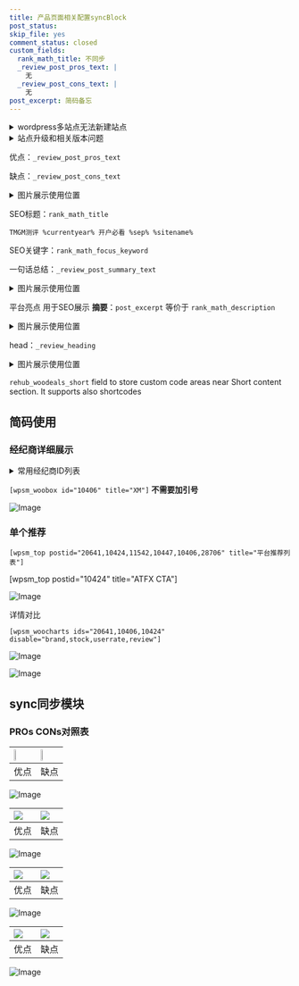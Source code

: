 ```yaml
---
title: 产品页面相关配置syncBlock
post_status: 
skip_file: yes
comment_status: closed
custom_fields:
  rank_math_title: 不同步
  _review_post_pros_text: |
    无
  _review_post_cons_text: |
    无
post_excerpt: 简码备忘
---
```

<details><summary>wordpress多站点无法新建站点</summary>

<li>和报错需要清理cookies一样的原因</li>
<li>wp-config.php里面<code>define( 'SUBDOMAIN_INSTALL', false );//子域名安装</code></li>
<li>新建子站点是用<code>define( 'SUBDOMAIN_INSTALL', true);//子域名安装</code> 完成以后，改成<code>false</code></li>
</details>

<details><summary>站点升级和相关版本问题</summary>

<p>wordpress：5.9.9
woocommerce：7.5.1
出现问题的地方：主题选项里面>><strong>Product layout >>compact style</strong></p>
<p>如何出现没有用过的字段 导致无法保存。先导出配置 然后进行修改，后面再次恢复即可。</p>
<p>出现部分字段无法显示时，需要返回默认布局后，对产品进行保存就好了。</p>
<p></p>
</details>

优点：`_review_post_pros_text`

缺点：`_review_post_cons_text`

<details><summary>图片展示使用位置</summary>

<img src="https://prod-files-secure.s3.us-west-2.amazonaws.com/39ed1227-6d7d-4570-be36-9ccd4a2c4241/f51d3d83-55d4-4bdf-9604-f37ec77ab556/Untitled.png?X-Amz-Algorithm=AWS4-HMAC-SHA256&X-Amz-Content-Sha256=UNSIGNED-PAYLOAD&X-Amz-Credential=ASIAZI2LB466SX4CQOGE%2F20250514%2Fus-west-2%2Fs3%2Faws4_request&X-Amz-Date=20250514T105516Z&X-Amz-Expires=3600&X-Amz-Security-Token=IQoJb3JpZ2luX2VjEFsaCXVzLXdlc3QtMiJHMEUCIQD0iKYEHKhfU8aMSu1Tdc%2Frv5K8SGYrnMbGUhsyNa0voAIgK%2BNaqu%2FwrB%2Fn2mBMKZERWppXHhogPysh5NlNxo53jDIq%2FwMIFBAAGgw2Mzc0MjMxODM4MDUiDMdQc%2BY%2FSAJMFBCReSrcAynW6LXZd7%2FlwSDaFxq4iXXhPj8iMEy1KyObWqqkosDA%2BJgzI42Q0vo8QydSg9iIjz67HYjNWK%2BVoZhJLmzFlrICIPT8LEuLyCiZAAu2DZ6iR6XB94T7oYuJFQRr7xwcBOWiChN3yPJlJ42lrQKMGWE%2FYk1nT%2F%2B2dqFxAdgRx53IO2lnZ5WISTZvtp%2BPqDeakUtpu1T4mcAsswP8vZyTMbe1rj74laQWihrImyzhGiBt0ozDl6PiVeorF%2B8srIRgyLSSKy920A%2FZiRkyKER8vjPOQOv9N3Abhkt34VveRT2C7E7LBwonSJs2LZ6eMZblmA8wrWFJcs5KyN0WgRdXhCmDbNosiRXXgVFUHzGcmeS8D4yHmT7Z7%2FZ5zMV8%2Boh4RZB3ygyZ8vkxwjyBuDQwiDhsGibuh8V%2BjrBWIb0%2FXV0B%2BAH7pAVPZGOeQupyVxHgbUro6uth2ChEaJoZ80Jb4F8eDp%2FUXMw4reXB14pbrJ%2BWj21nOdvgW%2B8RCD3GfRb4SopRHN2YNB3OFBoBbv4FBKCsa13YMy6rHlgvlukUPd9wS7v3FcJBdcJL3iP9PfsjKUE9Ixg%2Fm3I9i19oErkzdxk0%2B8G4u8Ua2ZTQwMq7Ho%2FaUEG8dnBQgokRZW%2BcMJnqkcEGOqUBOuyzTu3xCXT2wnC6AijXAvVXQzFDOBOMuquM8TqG%2BlNI%2BlvowrSW5Fw4zXcJCD9zl%2FZktSskBU%2BtDFrGAFYT5zJKMq%2FP1dpYJKylhBOQVQwGXSRpySmtQe6vGHS%2FjqO68K5qYVSwBrGhiaOJLi2xGfYAdhz%2Bgh5Dt01llA1%2BpsHXlRWRMN3vue%2BZJxw3omNTzcXjFrzUOSupqCcozNbgdWcEZLaA&X-Amz-Signature=b8b2125e9c53f004d7030efb369dd41773f80475d1490f03705767a1cfcc051c&X-Amz-SignedHeaders=host&x-id=GetObject" alt="Image">
</details>

SEO标题：`rank_math_title`

`TMGM测评 %currentyear% 开户必看 %sep% %sitename%`

SEO关键字：`rank_math_focus_keyword`

一句话总结：`_review_post_summary_text`

<details><summary>图片展示使用位置</summary>

<img src="https://prod-files-secure.s3.us-west-2.amazonaws.com/39ed1227-6d7d-4570-be36-9ccd4a2c4241/4b96a922-296c-4f4e-8630-d1c870cbce01/Untitled.png?X-Amz-Algorithm=AWS4-HMAC-SHA256&X-Amz-Content-Sha256=UNSIGNED-PAYLOAD&X-Amz-Credential=ASIAZI2LB466WNMFFDI3%2F20250514%2Fus-west-2%2Fs3%2Faws4_request&X-Amz-Date=20250514T105517Z&X-Amz-Expires=3600&X-Amz-Security-Token=IQoJb3JpZ2luX2VjEFsaCXVzLXdlc3QtMiJHMEUCIQD376NPmbejTWuboWhuh0oAJVqHzaeSbvEhXWDsX0boUgIgDUleJmUR2IBs89d0A5K2wJC1qXDF1m6zR3ySsjevpScq%2FwMIFBAAGgw2Mzc0MjMxODM4MDUiDJ2USZWp8OxQ%2F3KLlircA9MUIrgroXDVgDzOi2Gytzy7hnq86E4Ef%2BsNvbESMX1zv%2BAyhxJswfd33dfH0P28wpoEvCg47H1pN%2FluljQ06JE%2F1iHAZM3K2uABBjMBQmBcH6iz528%2BdL98WHMT5i%2BVJvL8my66JAnVBUG%2BYAQIBwonL07CnXQOuwAuGg9OKhY8y8FLbcPqtRTPLOf1eDBN7pK3eyOetscbjFuJcP8a%2FQUcLavCOUJFwIJoeBezb4Z%2B%2B36FQb4B8yMyAXOroyQPwvzEOShwLpKr1eQ5ey1jvvI9GCbvxG1W%2Bqtrd%2BWvdjkG%2BlWYy%2Fk6gcCk8tWy77RVb285MD6DlLNgv%2FSKVL4TjwJJ%2B7V8x6x1zJOWWxdMCfyB0wjxG6stuOZGAB%2Fl976loARmXeeZ4Go1MR%2FhZ5Z4jMX7iKDgnSqlwybAFeP%2FnhmSp%2ByON%2Fl73nRuVwD0Crw%2Bxa%2BN1Nkle9tEO1ZeYyIY1%2ByvkU5gVL4OQAla1ezR76m96cNh4a%2FBZoihV6z1i8omqo0MC6Q%2FKTeZu7jCC86jaAiwNiGu78iRkFbjSGn4VnKVqR8JA6i6WAlv43lnn3tK%2F2Gg%2FAhhY9nwQX8NXQdMhUog56a%2B34N2cDp1jZwKs1Zc8KBMs8DX1QZvjL3AMJjqkcEGOqUBK12kIfhF8e%2FdoMbf5NCCn8SeQ5IPwYJpK1cpQt81745syaTZw6UW%2BCudqxF3d2i94Vp6CwkLpTcuYRVQNwKSJTGtDfqou%2F%2B1c%2BwOGuC6rA6QaQGasegDZ2C8tOZA%2FUmZCXxu2uTpFdTqzZTd3Ihaka6ItTAhsvXgT9uy%2BGzQfzIPSGTAInxMSswCMhawtwBZuJtbVbzRAny62RB7Z4Z%2Be1%2Bk858j&X-Amz-Signature=b77d3c1bd8a1ff86db15a6cd7948540f482f95d472b41161ee4bff64dd74328f&X-Amz-SignedHeaders=host&x-id=GetObject" alt="Image">
</details>

平台亮点 用于SEO展示 **摘要**：`post_excerpt`  等价于 `rank_math_description`

<details><summary>图片展示使用位置</summary>

<img src="https://prod-files-secure.s3.us-west-2.amazonaws.com/39ed1227-6d7d-4570-be36-9ccd4a2c4241/1ee11f63-b60a-4dfe-a7a7-d58ff23b5d88/Untitled.png?X-Amz-Algorithm=AWS4-HMAC-SHA256&X-Amz-Content-Sha256=UNSIGNED-PAYLOAD&X-Amz-Credential=ASIAZI2LB466QOBUFF27%2F20250514%2Fus-west-2%2Fs3%2Faws4_request&X-Amz-Date=20250514T105517Z&X-Amz-Expires=3600&X-Amz-Security-Token=IQoJb3JpZ2luX2VjEFsaCXVzLXdlc3QtMiJHMEUCIQCcHplaeGj8j0Tne5L96YUJJghFyWtYgnpKdW6x6%2FPb1QIgX7AO%2Fvy3jRRplRb7ZseI5gsJjMk5Q%2FvSEpQgyXWg82oq%2FwMIFBAAGgw2Mzc0MjMxODM4MDUiDGYVaMXk6LtW87YtXircAx%2F6bahWzBS6tX02702YCQD1thjQD7WU7H0%2Fg2GaAfMVCM21FGYYvh7WPVu8eDQtfl9KbzX3P7Pa1G6z3Hv21XaintW%2FVzJ7rfPW70x4QAbRc6f9jkS1qkencDu4jTJIBzNIVKIy7BNqUS5qFw1oLT87qqMtIPrAE3I9d1XuOxlo4Gwul0ZxNwHibZkpjDmHrlTxIfPaCaSkLyRgsHaLlvSGSqKab5Afokslw1u6UOv0jwBE6E%2FymHGnchQpCw%2B3CwPDJ%2FRPdV06E2FovybykpddurosEf8gAC3mOMr9N7w63KtoGZuP6yRsnpE6x4%2BIBLv3oHAcziSzyqAbBh4CKYJ%2F6EQMG5nMijpRJbFvXmykjeQlXCPV%2Ba6sMQvKjO5g9QdJckEhK%2B7o%2FEVII7kOoiQVrDTsWZ8mNlq26ftGCz1RO%2FW5eHcAy0p1BZ2xtsvOWi3h%2BEx2rKrU3OTxdqokjzcZPreLh9sbCx0xwZfYM3QM%2Bxhm7A%2FngFak%2BmL0BCWqFFUdzAPmoPXJpH1%2Fj2g5cAZ%2FIk7V18KbRLQcHTOScRCjQs1JNh3J%2BrYGKsd1x9QUgzsBzs5XuKtDvcPKvGpEIGFNJaKaLQD3hGPtpul3FyBtfa%2BOaeiwHp1g9lelMKTqkcEGOqUBT7Z7JFx4RZRkNc%2F5v1Tefkadwgx4EIExNVJGH04jFIjkeQActLVU1%2F%2FKq7UY4o%2BSvyQoUSYU2KingskFJrBybVus3ecSdUkGcEkplYrda9GXkiFr7QrwDhj4czAApRvvywaioH%2F7yFOQ9bL5owBzZipnTdRS6lY8iLUs08vxG0tNckXq3mEV%2Frl0NumTyHB9sUGLKZZaEQpGrlG%2FxuQjt4GlMEu%2B&X-Amz-Signature=8f334698f6edb8d486992a7a36647dc1a4cff36975b6c40ba0435d1b97bd29a8&X-Amz-SignedHeaders=host&x-id=GetObject" alt="Image">
<img src="https://prod-files-secure.s3.us-west-2.amazonaws.com/39ed1227-6d7d-4570-be36-9ccd4a2c4241/ad4118b5-78d8-4fbe-801e-3b29b5d99c01/Untitled.png?X-Amz-Algorithm=AWS4-HMAC-SHA256&X-Amz-Content-Sha256=UNSIGNED-PAYLOAD&X-Amz-Credential=ASIAZI2LB466QOBUFF27%2F20250514%2Fus-west-2%2Fs3%2Faws4_request&X-Amz-Date=20250514T105517Z&X-Amz-Expires=3600&X-Amz-Security-Token=IQoJb3JpZ2luX2VjEFsaCXVzLXdlc3QtMiJHMEUCIQCcHplaeGj8j0Tne5L96YUJJghFyWtYgnpKdW6x6%2FPb1QIgX7AO%2Fvy3jRRplRb7ZseI5gsJjMk5Q%2FvSEpQgyXWg82oq%2FwMIFBAAGgw2Mzc0MjMxODM4MDUiDGYVaMXk6LtW87YtXircAx%2F6bahWzBS6tX02702YCQD1thjQD7WU7H0%2Fg2GaAfMVCM21FGYYvh7WPVu8eDQtfl9KbzX3P7Pa1G6z3Hv21XaintW%2FVzJ7rfPW70x4QAbRc6f9jkS1qkencDu4jTJIBzNIVKIy7BNqUS5qFw1oLT87qqMtIPrAE3I9d1XuOxlo4Gwul0ZxNwHibZkpjDmHrlTxIfPaCaSkLyRgsHaLlvSGSqKab5Afokslw1u6UOv0jwBE6E%2FymHGnchQpCw%2B3CwPDJ%2FRPdV06E2FovybykpddurosEf8gAC3mOMr9N7w63KtoGZuP6yRsnpE6x4%2BIBLv3oHAcziSzyqAbBh4CKYJ%2F6EQMG5nMijpRJbFvXmykjeQlXCPV%2Ba6sMQvKjO5g9QdJckEhK%2B7o%2FEVII7kOoiQVrDTsWZ8mNlq26ftGCz1RO%2FW5eHcAy0p1BZ2xtsvOWi3h%2BEx2rKrU3OTxdqokjzcZPreLh9sbCx0xwZfYM3QM%2Bxhm7A%2FngFak%2BmL0BCWqFFUdzAPmoPXJpH1%2Fj2g5cAZ%2FIk7V18KbRLQcHTOScRCjQs1JNh3J%2BrYGKsd1x9QUgzsBzs5XuKtDvcPKvGpEIGFNJaKaLQD3hGPtpul3FyBtfa%2BOaeiwHp1g9lelMKTqkcEGOqUBT7Z7JFx4RZRkNc%2F5v1Tefkadwgx4EIExNVJGH04jFIjkeQActLVU1%2F%2FKq7UY4o%2BSvyQoUSYU2KingskFJrBybVus3ecSdUkGcEkplYrda9GXkiFr7QrwDhj4czAApRvvywaioH%2F7yFOQ9bL5owBzZipnTdRS6lY8iLUs08vxG0tNckXq3mEV%2Frl0NumTyHB9sUGLKZZaEQpGrlG%2FxuQjt4GlMEu%2B&X-Amz-Signature=45f214b2aecd8e2b82c6e0ef199df650977ec9e2f7e345490b23bdb25c22cfb3&X-Amz-SignedHeaders=host&x-id=GetObject" alt="Image">
<img src="https://prod-files-secure.s3.us-west-2.amazonaws.com/39ed1227-6d7d-4570-be36-9ccd4a2c4241/a38cf7c9-a79c-4b64-9e94-13589fe0758b/Untitled.png?X-Amz-Algorithm=AWS4-HMAC-SHA256&X-Amz-Content-Sha256=UNSIGNED-PAYLOAD&X-Amz-Credential=ASIAZI2LB466QOBUFF27%2F20250514%2Fus-west-2%2Fs3%2Faws4_request&X-Amz-Date=20250514T105517Z&X-Amz-Expires=3600&X-Amz-Security-Token=IQoJb3JpZ2luX2VjEFsaCXVzLXdlc3QtMiJHMEUCIQCcHplaeGj8j0Tne5L96YUJJghFyWtYgnpKdW6x6%2FPb1QIgX7AO%2Fvy3jRRplRb7ZseI5gsJjMk5Q%2FvSEpQgyXWg82oq%2FwMIFBAAGgw2Mzc0MjMxODM4MDUiDGYVaMXk6LtW87YtXircAx%2F6bahWzBS6tX02702YCQD1thjQD7WU7H0%2Fg2GaAfMVCM21FGYYvh7WPVu8eDQtfl9KbzX3P7Pa1G6z3Hv21XaintW%2FVzJ7rfPW70x4QAbRc6f9jkS1qkencDu4jTJIBzNIVKIy7BNqUS5qFw1oLT87qqMtIPrAE3I9d1XuOxlo4Gwul0ZxNwHibZkpjDmHrlTxIfPaCaSkLyRgsHaLlvSGSqKab5Afokslw1u6UOv0jwBE6E%2FymHGnchQpCw%2B3CwPDJ%2FRPdV06E2FovybykpddurosEf8gAC3mOMr9N7w63KtoGZuP6yRsnpE6x4%2BIBLv3oHAcziSzyqAbBh4CKYJ%2F6EQMG5nMijpRJbFvXmykjeQlXCPV%2Ba6sMQvKjO5g9QdJckEhK%2B7o%2FEVII7kOoiQVrDTsWZ8mNlq26ftGCz1RO%2FW5eHcAy0p1BZ2xtsvOWi3h%2BEx2rKrU3OTxdqokjzcZPreLh9sbCx0xwZfYM3QM%2Bxhm7A%2FngFak%2BmL0BCWqFFUdzAPmoPXJpH1%2Fj2g5cAZ%2FIk7V18KbRLQcHTOScRCjQs1JNh3J%2BrYGKsd1x9QUgzsBzs5XuKtDvcPKvGpEIGFNJaKaLQD3hGPtpul3FyBtfa%2BOaeiwHp1g9lelMKTqkcEGOqUBT7Z7JFx4RZRkNc%2F5v1Tefkadwgx4EIExNVJGH04jFIjkeQActLVU1%2F%2FKq7UY4o%2BSvyQoUSYU2KingskFJrBybVus3ecSdUkGcEkplYrda9GXkiFr7QrwDhj4czAApRvvywaioH%2F7yFOQ9bL5owBzZipnTdRS6lY8iLUs08vxG0tNckXq3mEV%2Frl0NumTyHB9sUGLKZZaEQpGrlG%2FxuQjt4GlMEu%2B&X-Amz-Signature=47686fe905a06d5b7860732582f6a186729dd952a648b81b0d010e5cbf876d4a&X-Amz-SignedHeaders=host&x-id=GetObject" alt="Image">
<img src="https://prod-files-secure.s3.us-west-2.amazonaws.com/39ed1227-6d7d-4570-be36-9ccd4a2c4241/7da6fc1e-d2ac-42ae-8c75-cb5749aa18f6/Untitled.png?X-Amz-Algorithm=AWS4-HMAC-SHA256&X-Amz-Content-Sha256=UNSIGNED-PAYLOAD&X-Amz-Credential=ASIAZI2LB466QOBUFF27%2F20250514%2Fus-west-2%2Fs3%2Faws4_request&X-Amz-Date=20250514T105517Z&X-Amz-Expires=3600&X-Amz-Security-Token=IQoJb3JpZ2luX2VjEFsaCXVzLXdlc3QtMiJHMEUCIQCcHplaeGj8j0Tne5L96YUJJghFyWtYgnpKdW6x6%2FPb1QIgX7AO%2Fvy3jRRplRb7ZseI5gsJjMk5Q%2FvSEpQgyXWg82oq%2FwMIFBAAGgw2Mzc0MjMxODM4MDUiDGYVaMXk6LtW87YtXircAx%2F6bahWzBS6tX02702YCQD1thjQD7WU7H0%2Fg2GaAfMVCM21FGYYvh7WPVu8eDQtfl9KbzX3P7Pa1G6z3Hv21XaintW%2FVzJ7rfPW70x4QAbRc6f9jkS1qkencDu4jTJIBzNIVKIy7BNqUS5qFw1oLT87qqMtIPrAE3I9d1XuOxlo4Gwul0ZxNwHibZkpjDmHrlTxIfPaCaSkLyRgsHaLlvSGSqKab5Afokslw1u6UOv0jwBE6E%2FymHGnchQpCw%2B3CwPDJ%2FRPdV06E2FovybykpddurosEf8gAC3mOMr9N7w63KtoGZuP6yRsnpE6x4%2BIBLv3oHAcziSzyqAbBh4CKYJ%2F6EQMG5nMijpRJbFvXmykjeQlXCPV%2Ba6sMQvKjO5g9QdJckEhK%2B7o%2FEVII7kOoiQVrDTsWZ8mNlq26ftGCz1RO%2FW5eHcAy0p1BZ2xtsvOWi3h%2BEx2rKrU3OTxdqokjzcZPreLh9sbCx0xwZfYM3QM%2Bxhm7A%2FngFak%2BmL0BCWqFFUdzAPmoPXJpH1%2Fj2g5cAZ%2FIk7V18KbRLQcHTOScRCjQs1JNh3J%2BrYGKsd1x9QUgzsBzs5XuKtDvcPKvGpEIGFNJaKaLQD3hGPtpul3FyBtfa%2BOaeiwHp1g9lelMKTqkcEGOqUBT7Z7JFx4RZRkNc%2F5v1Tefkadwgx4EIExNVJGH04jFIjkeQActLVU1%2F%2FKq7UY4o%2BSvyQoUSYU2KingskFJrBybVus3ecSdUkGcEkplYrda9GXkiFr7QrwDhj4czAApRvvywaioH%2F7yFOQ9bL5owBzZipnTdRS6lY8iLUs08vxG0tNckXq3mEV%2Frl0NumTyHB9sUGLKZZaEQpGrlG%2FxuQjt4GlMEu%2B&X-Amz-Signature=b87d5493d9439591e06f01a0b64982b3021437bb55ae08f59716b3d16398d30d&X-Amz-SignedHeaders=host&x-id=GetObject" alt="Image">
<img src="https://prod-files-secure.s3.us-west-2.amazonaws.com/39ed1227-6d7d-4570-be36-9ccd4a2c4241/7e97f40a-eaee-47f5-b2f9-475f96808fa7/Untitled.png?X-Amz-Algorithm=AWS4-HMAC-SHA256&X-Amz-Content-Sha256=UNSIGNED-PAYLOAD&X-Amz-Credential=ASIAZI2LB466QOBUFF27%2F20250514%2Fus-west-2%2Fs3%2Faws4_request&X-Amz-Date=20250514T105517Z&X-Amz-Expires=3600&X-Amz-Security-Token=IQoJb3JpZ2luX2VjEFsaCXVzLXdlc3QtMiJHMEUCIQCcHplaeGj8j0Tne5L96YUJJghFyWtYgnpKdW6x6%2FPb1QIgX7AO%2Fvy3jRRplRb7ZseI5gsJjMk5Q%2FvSEpQgyXWg82oq%2FwMIFBAAGgw2Mzc0MjMxODM4MDUiDGYVaMXk6LtW87YtXircAx%2F6bahWzBS6tX02702YCQD1thjQD7WU7H0%2Fg2GaAfMVCM21FGYYvh7WPVu8eDQtfl9KbzX3P7Pa1G6z3Hv21XaintW%2FVzJ7rfPW70x4QAbRc6f9jkS1qkencDu4jTJIBzNIVKIy7BNqUS5qFw1oLT87qqMtIPrAE3I9d1XuOxlo4Gwul0ZxNwHibZkpjDmHrlTxIfPaCaSkLyRgsHaLlvSGSqKab5Afokslw1u6UOv0jwBE6E%2FymHGnchQpCw%2B3CwPDJ%2FRPdV06E2FovybykpddurosEf8gAC3mOMr9N7w63KtoGZuP6yRsnpE6x4%2BIBLv3oHAcziSzyqAbBh4CKYJ%2F6EQMG5nMijpRJbFvXmykjeQlXCPV%2Ba6sMQvKjO5g9QdJckEhK%2B7o%2FEVII7kOoiQVrDTsWZ8mNlq26ftGCz1RO%2FW5eHcAy0p1BZ2xtsvOWi3h%2BEx2rKrU3OTxdqokjzcZPreLh9sbCx0xwZfYM3QM%2Bxhm7A%2FngFak%2BmL0BCWqFFUdzAPmoPXJpH1%2Fj2g5cAZ%2FIk7V18KbRLQcHTOScRCjQs1JNh3J%2BrYGKsd1x9QUgzsBzs5XuKtDvcPKvGpEIGFNJaKaLQD3hGPtpul3FyBtfa%2BOaeiwHp1g9lelMKTqkcEGOqUBT7Z7JFx4RZRkNc%2F5v1Tefkadwgx4EIExNVJGH04jFIjkeQActLVU1%2F%2FKq7UY4o%2BSvyQoUSYU2KingskFJrBybVus3ecSdUkGcEkplYrda9GXkiFr7QrwDhj4czAApRvvywaioH%2F7yFOQ9bL5owBzZipnTdRS6lY8iLUs08vxG0tNckXq3mEV%2Frl0NumTyHB9sUGLKZZaEQpGrlG%2FxuQjt4GlMEu%2B&X-Amz-Signature=397638f2414707d257532c7ca27ed29f41f15a03dbda6fa7031fd3086b01c587&X-Amz-SignedHeaders=host&x-id=GetObject" alt="Image">
</details>

head：`_review_heading`

<details><summary>图片展示使用位置</summary>

<img src="https://prod-files-secure.s3.us-west-2.amazonaws.com/39ed1227-6d7d-4570-be36-9ccd4a2c4241/3a4650ad-9887-415c-889a-edd51fa54f27/Untitled.png?X-Amz-Algorithm=AWS4-HMAC-SHA256&X-Amz-Content-Sha256=UNSIGNED-PAYLOAD&X-Amz-Credential=ASIAZI2LB466SJJ5LCN7%2F20250514%2Fus-west-2%2Fs3%2Faws4_request&X-Amz-Date=20250514T105517Z&X-Amz-Expires=3600&X-Amz-Security-Token=IQoJb3JpZ2luX2VjEFsaCXVzLXdlc3QtMiJGMEQCIFqz07q%2BYARBkOgCwEjCmdqu1W5Y%2BVADjvKscTitkrZ3AiBQnRbL0x2OVG%2BiXrrIJvUbzfeN3OSqdE1S72yOTcC32yr%2FAwgUEAAaDDYzNzQyMzE4MzgwNSIMzA5%2BXnj%2BfSUiFGbZKtwDyN%2F21GbO%2BIBcXXhCivhPZlvJsTwOr%2BGXrVCB2VoZZecDQXm9H6IYbKuH93Q87EWXJDijHC8CbuGI9ZfVdyzQJzrbbrU1RevtD48SYBSky%2FFwCugfomwN4RIJXo4aoZlA6eV%2BV4obLwQHgZAbyjJYNEZMmKoW73lDwz%2FGSS1oy6ZnkNJeDfM5CJV2KyVMLVJ8F1yM1NW%2BbEQqawtS588yXGIJo7I1deoFz009ciqxstMTGgA2rLXJr2D7WdgGNNwXY1B%2BERNcmcJmVkVMN24uxgP11RcH%2BFNUrdoZx0f8HPt%2B%2F7OKH1BEkQaYhfn17ll%2FKhcDPkJNMyHaLiTe77uXX7rbO8LILo1gE1PD%2Bz5IPVVU8Ol34iuJ5tMpUPprEn8Y8iAUzDGp9s27QN%2FS3uqiL8%2FSEBNnMjLh7rlrrQSTfoY8chjtLwtPhiOeWfbmI2hIGu5ECzWOS0Ppw%2FIfsCfnobRq1oorn394L2NBGvXeOR91Ul8vWM8oO0r5ZStHTHPEs4XEns0mBi3fuvXxdpvn3sPRywDm8ydU6JEjPqxYxQZBRDTBqutjnkWyrD6itTDvN%2FgKtb9XB8NWiFAOy5IeIn5VNr9U1S5HVdk77Di%2BIuD4X0uCxLew1ha8Cb4wkeqRwQY6pgFzHvflZ5PZFC3mwDkln87qNx36PK6rlC4VoBbAJjkR8HYpnQEU87%2FsVLaN1HD4KgBMiksWJ1GHo96Qcced%2FoySVWsHHE2JEt3K14njphg6j0GWcJc0Gf4HhsHBtLcarmjZtbm40ydViIjr7ZMljrui%2F9eOpHR0SDi4vR4nwTrIP1xOrQROE6Q6G%2FGQFOASfLMf%2FMbKngDCo3BR%2BewFpSRmIAkJGogW&X-Amz-Signature=78992d212e0bbab51fd12eb10574f3278d0b425e10df27e5c0c075d1212c7bba&X-Amz-SignedHeaders=host&x-id=GetObject" alt="Image">
</details>

`rehub_woodeals_short`	field to store custom code areas near Short content section. It supports also shortcodes



## 简码使用

### 经纪商详细展示

<details><summary>常用经纪商ID列表</summary>

<pre><code class="php">嘉盛 ===> 20641  [wpsm_woobox id="20641" title="嘉盛"]
易信easymarkets ===> 11542  [wpsm_woobox id="11542" title="易信easymarkets"]
ATFX外汇 ===> 10424  [wpsm_woobox id="10424" title="ATFX"]
XM ===> 10406  [wpsm_woobox id="10406" title="XM"]
TMGM ===> 29622  [wpsm_woobox id="29622" title="TMGM"]
HYCM ===> 10447  [wpsm_woobox id="10447" title="HYCM"]
fpmarkets澳福外汇 ===> 20639  [wpsm_woobox id="20639" title="fpmarkets澳福外汇"]</code></pre>
</details>

`[wpsm_woobox id="10406" title="XM"]` **不需要加引号**

![Image](https://prod-files-secure.s3.us-west-2.amazonaws.com/39ed1227-6d7d-4570-be36-9ccd4a2c4241/4f898f9d-0fa7-4e43-acd3-ac6bc7be575a/Untitled.png?X-Amz-Algorithm=AWS4-HMAC-SHA256&X-Amz-Content-Sha256=UNSIGNED-PAYLOAD&X-Amz-Credential=ASIAZI2LB466TD2CBR6H%2F20250514%2Fus-west-2%2Fs3%2Faws4_request&X-Amz-Date=20250514T105516Z&X-Amz-Expires=3600&X-Amz-Security-Token=IQoJb3JpZ2luX2VjEFsaCXVzLXdlc3QtMiJIMEYCIQDIVat%2FJwsiiQurb%2BJT%2F45ifyOu8eKXvf9UGmKHmzbGNgIhALsCKDiTCwpNwdDE%2B9rstcdIZmniE4BqMfSnOgUJI%2B3vKv8DCBQQABoMNjM3NDIzMTgzODA1IgwXxfJzQ8A4dpFWe1Mq3AMS9dWbse8GXxOcSC45apN%2B1Bw8bC2Qje%2Br2V5PfBp6YSlJny6qujz3d%2BeFy02wGTgAYX%2BVH0Q8NVEK8bqSyyx7EO7BhwMc%2F5bInfeDyv%2BwJiYf%2Bhr2BDr5zSvrVJzACKNOLcjNcnDL6ItCQ1%2FR1OP8WiG69Z4joz6XUdaUmbOChgC1J5spZCzqRfWNyMQO0PmklsaoAe7V1bQ9h%2FdTaJUtJ%2FRV%2B3DJZwlf7Fw2evQzRFNYNBq4pbBsM2RDiRzPxxADkWTijN332c35aX591AmNyhOTvMnIn%2FOywmL5ZCxBgz6R6BynTS36AzUpm4jHG2AZ0Mtm%2Bq5kBaLpv1fj00nUPP%2Fg6l4tng4ra16HVJeXYfaNPGXFSAqQRXDZ4ui6BtLDQSGAzv79amwx%2FkqhyBOriVKceeBzW4JentwAwJq9sckuGherdBOX31f2Y411uIneZRY9PzUGz%2FK5BErYWy9EaMJbkw4oUEE%2BmJuP3juWKikP7BzVHdeZYmQZuDbjgrgViYj5aiD3cMP9AjCsQ1Wsyr1n0TwF33TiolPqXml8OaBO0ayabvnF%2B0HVsWceCoRzaT756KmrXhgchgGvxeVFSRSnyn4MZLTMcEVYnB%2FU9iQpflN%2BCDea2kvcMzDf6pHBBjqkAV9r%2FIogYcvd7M6ATqmczZV5IFy6Dta9CnkwmSCezt9FlU8l5jKP%2BqVX9BN7soyaftHbSVQ5qv%2BlTPHbj2IdEy36ZZCJvJtpi%2BAjaXw49NN6%2BNLhJMv1rURiBmL99aU3nH9N9exwSURTT%2F4DTFm%2BbTI3cmrzyLBFINXvrU5uy2t5JXDLvnxrX9UwvOIldBwl9J61X6ns3zJgEUj66omz5ZOe%2FwcM&X-Amz-Signature=1c26980c20e58029403b2a8e743abf448d86f86f06231bf118bf02ff3a23f254&X-Amz-SignedHeaders=host&x-id=GetObject)

### 单个推荐
`[wpsm_top postid="20641,10424,11542,10447,10406,28706" title="平台推荐列表"]`

[wpsm_top postid="10424" title="ATFX CTA"]

![Image](https://prod-files-secure.s3.us-west-2.amazonaws.com/39ed1227-6d7d-4570-be36-9ccd4a2c4241/5ac620dc-51a8-48b6-b55d-91f47299193c/Untitled.png?X-Amz-Algorithm=AWS4-HMAC-SHA256&X-Amz-Content-Sha256=UNSIGNED-PAYLOAD&X-Amz-Credential=ASIAZI2LB466TD2CBR6H%2F20250514%2Fus-west-2%2Fs3%2Faws4_request&X-Amz-Date=20250514T105516Z&X-Amz-Expires=3600&X-Amz-Security-Token=IQoJb3JpZ2luX2VjEFsaCXVzLXdlc3QtMiJIMEYCIQDIVat%2FJwsiiQurb%2BJT%2F45ifyOu8eKXvf9UGmKHmzbGNgIhALsCKDiTCwpNwdDE%2B9rstcdIZmniE4BqMfSnOgUJI%2B3vKv8DCBQQABoMNjM3NDIzMTgzODA1IgwXxfJzQ8A4dpFWe1Mq3AMS9dWbse8GXxOcSC45apN%2B1Bw8bC2Qje%2Br2V5PfBp6YSlJny6qujz3d%2BeFy02wGTgAYX%2BVH0Q8NVEK8bqSyyx7EO7BhwMc%2F5bInfeDyv%2BwJiYf%2Bhr2BDr5zSvrVJzACKNOLcjNcnDL6ItCQ1%2FR1OP8WiG69Z4joz6XUdaUmbOChgC1J5spZCzqRfWNyMQO0PmklsaoAe7V1bQ9h%2FdTaJUtJ%2FRV%2B3DJZwlf7Fw2evQzRFNYNBq4pbBsM2RDiRzPxxADkWTijN332c35aX591AmNyhOTvMnIn%2FOywmL5ZCxBgz6R6BynTS36AzUpm4jHG2AZ0Mtm%2Bq5kBaLpv1fj00nUPP%2Fg6l4tng4ra16HVJeXYfaNPGXFSAqQRXDZ4ui6BtLDQSGAzv79amwx%2FkqhyBOriVKceeBzW4JentwAwJq9sckuGherdBOX31f2Y411uIneZRY9PzUGz%2FK5BErYWy9EaMJbkw4oUEE%2BmJuP3juWKikP7BzVHdeZYmQZuDbjgrgViYj5aiD3cMP9AjCsQ1Wsyr1n0TwF33TiolPqXml8OaBO0ayabvnF%2B0HVsWceCoRzaT756KmrXhgchgGvxeVFSRSnyn4MZLTMcEVYnB%2FU9iQpflN%2BCDea2kvcMzDf6pHBBjqkAV9r%2FIogYcvd7M6ATqmczZV5IFy6Dta9CnkwmSCezt9FlU8l5jKP%2BqVX9BN7soyaftHbSVQ5qv%2BlTPHbj2IdEy36ZZCJvJtpi%2BAjaXw49NN6%2BNLhJMv1rURiBmL99aU3nH9N9exwSURTT%2F4DTFm%2BbTI3cmrzyLBFINXvrU5uy2t5JXDLvnxrX9UwvOIldBwl9J61X6ns3zJgEUj66omz5ZOe%2FwcM&X-Amz-Signature=5df7b37cd0f3638a4d1906c4b01a0f5d1f175eee50d35801f4a4f70220c04199&X-Amz-SignedHeaders=host&x-id=GetObject)

详情对比

`[wpsm_woocharts ids="20641,10406,10424" disable="brand,stock,userrate,review"]`

![Image](https://prod-files-secure.s3.us-west-2.amazonaws.com/39ed1227-6d7d-4570-be36-9ccd4a2c4241/bf3ba45f-b9f3-4295-8aef-b4a495fd25f4/Untitled.png?X-Amz-Algorithm=AWS4-HMAC-SHA256&X-Amz-Content-Sha256=UNSIGNED-PAYLOAD&X-Amz-Credential=ASIAZI2LB466TD2CBR6H%2F20250514%2Fus-west-2%2Fs3%2Faws4_request&X-Amz-Date=20250514T105516Z&X-Amz-Expires=3600&X-Amz-Security-Token=IQoJb3JpZ2luX2VjEFsaCXVzLXdlc3QtMiJIMEYCIQDIVat%2FJwsiiQurb%2BJT%2F45ifyOu8eKXvf9UGmKHmzbGNgIhALsCKDiTCwpNwdDE%2B9rstcdIZmniE4BqMfSnOgUJI%2B3vKv8DCBQQABoMNjM3NDIzMTgzODA1IgwXxfJzQ8A4dpFWe1Mq3AMS9dWbse8GXxOcSC45apN%2B1Bw8bC2Qje%2Br2V5PfBp6YSlJny6qujz3d%2BeFy02wGTgAYX%2BVH0Q8NVEK8bqSyyx7EO7BhwMc%2F5bInfeDyv%2BwJiYf%2Bhr2BDr5zSvrVJzACKNOLcjNcnDL6ItCQ1%2FR1OP8WiG69Z4joz6XUdaUmbOChgC1J5spZCzqRfWNyMQO0PmklsaoAe7V1bQ9h%2FdTaJUtJ%2FRV%2B3DJZwlf7Fw2evQzRFNYNBq4pbBsM2RDiRzPxxADkWTijN332c35aX591AmNyhOTvMnIn%2FOywmL5ZCxBgz6R6BynTS36AzUpm4jHG2AZ0Mtm%2Bq5kBaLpv1fj00nUPP%2Fg6l4tng4ra16HVJeXYfaNPGXFSAqQRXDZ4ui6BtLDQSGAzv79amwx%2FkqhyBOriVKceeBzW4JentwAwJq9sckuGherdBOX31f2Y411uIneZRY9PzUGz%2FK5BErYWy9EaMJbkw4oUEE%2BmJuP3juWKikP7BzVHdeZYmQZuDbjgrgViYj5aiD3cMP9AjCsQ1Wsyr1n0TwF33TiolPqXml8OaBO0ayabvnF%2B0HVsWceCoRzaT756KmrXhgchgGvxeVFSRSnyn4MZLTMcEVYnB%2FU9iQpflN%2BCDea2kvcMzDf6pHBBjqkAV9r%2FIogYcvd7M6ATqmczZV5IFy6Dta9CnkwmSCezt9FlU8l5jKP%2BqVX9BN7soyaftHbSVQ5qv%2BlTPHbj2IdEy36ZZCJvJtpi%2BAjaXw49NN6%2BNLhJMv1rURiBmL99aU3nH9N9exwSURTT%2F4DTFm%2BbTI3cmrzyLBFINXvrU5uy2t5JXDLvnxrX9UwvOIldBwl9J61X6ns3zJgEUj66omz5ZOe%2FwcM&X-Amz-Signature=ad8b9498f24a2983c163402e44dcbe034bda9fd6460c47e6bb31c929aac8c1ae&X-Amz-SignedHeaders=host&x-id=GetObject)

![Image](https://prod-files-secure.s3.us-west-2.amazonaws.com/39ed1227-6d7d-4570-be36-9ccd4a2c4241/30bc56ef-f383-4b48-9768-2ebc9e436ec0/Untitled.png?X-Amz-Algorithm=AWS4-HMAC-SHA256&X-Amz-Content-Sha256=UNSIGNED-PAYLOAD&X-Amz-Credential=ASIAZI2LB466TD2CBR6H%2F20250514%2Fus-west-2%2Fs3%2Faws4_request&X-Amz-Date=20250514T105516Z&X-Amz-Expires=3600&X-Amz-Security-Token=IQoJb3JpZ2luX2VjEFsaCXVzLXdlc3QtMiJIMEYCIQDIVat%2FJwsiiQurb%2BJT%2F45ifyOu8eKXvf9UGmKHmzbGNgIhALsCKDiTCwpNwdDE%2B9rstcdIZmniE4BqMfSnOgUJI%2B3vKv8DCBQQABoMNjM3NDIzMTgzODA1IgwXxfJzQ8A4dpFWe1Mq3AMS9dWbse8GXxOcSC45apN%2B1Bw8bC2Qje%2Br2V5PfBp6YSlJny6qujz3d%2BeFy02wGTgAYX%2BVH0Q8NVEK8bqSyyx7EO7BhwMc%2F5bInfeDyv%2BwJiYf%2Bhr2BDr5zSvrVJzACKNOLcjNcnDL6ItCQ1%2FR1OP8WiG69Z4joz6XUdaUmbOChgC1J5spZCzqRfWNyMQO0PmklsaoAe7V1bQ9h%2FdTaJUtJ%2FRV%2B3DJZwlf7Fw2evQzRFNYNBq4pbBsM2RDiRzPxxADkWTijN332c35aX591AmNyhOTvMnIn%2FOywmL5ZCxBgz6R6BynTS36AzUpm4jHG2AZ0Mtm%2Bq5kBaLpv1fj00nUPP%2Fg6l4tng4ra16HVJeXYfaNPGXFSAqQRXDZ4ui6BtLDQSGAzv79amwx%2FkqhyBOriVKceeBzW4JentwAwJq9sckuGherdBOX31f2Y411uIneZRY9PzUGz%2FK5BErYWy9EaMJbkw4oUEE%2BmJuP3juWKikP7BzVHdeZYmQZuDbjgrgViYj5aiD3cMP9AjCsQ1Wsyr1n0TwF33TiolPqXml8OaBO0ayabvnF%2B0HVsWceCoRzaT756KmrXhgchgGvxeVFSRSnyn4MZLTMcEVYnB%2FU9iQpflN%2BCDea2kvcMzDf6pHBBjqkAV9r%2FIogYcvd7M6ATqmczZV5IFy6Dta9CnkwmSCezt9FlU8l5jKP%2BqVX9BN7soyaftHbSVQ5qv%2BlTPHbj2IdEy36ZZCJvJtpi%2BAjaXw49NN6%2BNLhJMv1rURiBmL99aU3nH9N9exwSURTT%2F4DTFm%2BbTI3cmrzyLBFINXvrU5uy2t5JXDLvnxrX9UwvOIldBwl9J61X6ns3zJgEUj66omz5ZOe%2FwcM&X-Amz-Signature=a682f13004128a4848026680c227db56d010841f0f2118b17c1457120d5fff09&X-Amz-SignedHeaders=host&x-id=GetObject)

## sync同步模块

### PROs CONs对照表

| <img src="https://cdn.ifttt.fun/gh/jarlin8/OSS@main/icons/customize/pros.svg" height="auto" width="37.3%"> | <img src="https://cdn.ifttt.fun/gh/jarlin8/OSS@main/icons/customize/cons.svg" height="auto" width="28.8%"> |
| :--- | :--- |
| 优点 | 缺点 |

![Image](https://prod-files-secure.s3.us-west-2.amazonaws.com/39ed1227-6d7d-4570-be36-9ccd4a2c4241/8742b755-dfb5-4004-9a5f-d6e561664bd8/Untitled.png?X-Amz-Algorithm=AWS4-HMAC-SHA256&X-Amz-Content-Sha256=UNSIGNED-PAYLOAD&X-Amz-Credential=ASIAZI2LB466TD2CBR6H%2F20250514%2Fus-west-2%2Fs3%2Faws4_request&X-Amz-Date=20250514T105516Z&X-Amz-Expires=3600&X-Amz-Security-Token=IQoJb3JpZ2luX2VjEFsaCXVzLXdlc3QtMiJIMEYCIQDIVat%2FJwsiiQurb%2BJT%2F45ifyOu8eKXvf9UGmKHmzbGNgIhALsCKDiTCwpNwdDE%2B9rstcdIZmniE4BqMfSnOgUJI%2B3vKv8DCBQQABoMNjM3NDIzMTgzODA1IgwXxfJzQ8A4dpFWe1Mq3AMS9dWbse8GXxOcSC45apN%2B1Bw8bC2Qje%2Br2V5PfBp6YSlJny6qujz3d%2BeFy02wGTgAYX%2BVH0Q8NVEK8bqSyyx7EO7BhwMc%2F5bInfeDyv%2BwJiYf%2Bhr2BDr5zSvrVJzACKNOLcjNcnDL6ItCQ1%2FR1OP8WiG69Z4joz6XUdaUmbOChgC1J5spZCzqRfWNyMQO0PmklsaoAe7V1bQ9h%2FdTaJUtJ%2FRV%2B3DJZwlf7Fw2evQzRFNYNBq4pbBsM2RDiRzPxxADkWTijN332c35aX591AmNyhOTvMnIn%2FOywmL5ZCxBgz6R6BynTS36AzUpm4jHG2AZ0Mtm%2Bq5kBaLpv1fj00nUPP%2Fg6l4tng4ra16HVJeXYfaNPGXFSAqQRXDZ4ui6BtLDQSGAzv79amwx%2FkqhyBOriVKceeBzW4JentwAwJq9sckuGherdBOX31f2Y411uIneZRY9PzUGz%2FK5BErYWy9EaMJbkw4oUEE%2BmJuP3juWKikP7BzVHdeZYmQZuDbjgrgViYj5aiD3cMP9AjCsQ1Wsyr1n0TwF33TiolPqXml8OaBO0ayabvnF%2B0HVsWceCoRzaT756KmrXhgchgGvxeVFSRSnyn4MZLTMcEVYnB%2FU9iQpflN%2BCDea2kvcMzDf6pHBBjqkAV9r%2FIogYcvd7M6ATqmczZV5IFy6Dta9CnkwmSCezt9FlU8l5jKP%2BqVX9BN7soyaftHbSVQ5qv%2BlTPHbj2IdEy36ZZCJvJtpi%2BAjaXw49NN6%2BNLhJMv1rURiBmL99aU3nH9N9exwSURTT%2F4DTFm%2BbTI3cmrzyLBFINXvrU5uy2t5JXDLvnxrX9UwvOIldBwl9J61X6ns3zJgEUj66omz5ZOe%2FwcM&X-Amz-Signature=59812f1f5adc57c1192683500b657129ea57e51aedb2a03b64ecf7827efcd7a2&X-Amz-SignedHeaders=host&x-id=GetObject)

| <img src="https://cdn.ifttt.fun/gh/jarlin8/OSS@main/icons/customize/pros1.svg" height="auto"> | <img src="https://cdn.ifttt.fun/gh/jarlin8/OSS@main/icons/customize/cons1.svg" height="auto"> |
| :--- | :--- |
| 优点 | 缺点 |

![Image](https://prod-files-secure.s3.us-west-2.amazonaws.com/39ed1227-6d7d-4570-be36-9ccd4a2c4241/806358f8-c9c4-4e17-bb35-c6c76a5397a5/Untitled.png?X-Amz-Algorithm=AWS4-HMAC-SHA256&X-Amz-Content-Sha256=UNSIGNED-PAYLOAD&X-Amz-Credential=ASIAZI2LB466TD2CBR6H%2F20250514%2Fus-west-2%2Fs3%2Faws4_request&X-Amz-Date=20250514T105516Z&X-Amz-Expires=3600&X-Amz-Security-Token=IQoJb3JpZ2luX2VjEFsaCXVzLXdlc3QtMiJIMEYCIQDIVat%2FJwsiiQurb%2BJT%2F45ifyOu8eKXvf9UGmKHmzbGNgIhALsCKDiTCwpNwdDE%2B9rstcdIZmniE4BqMfSnOgUJI%2B3vKv8DCBQQABoMNjM3NDIzMTgzODA1IgwXxfJzQ8A4dpFWe1Mq3AMS9dWbse8GXxOcSC45apN%2B1Bw8bC2Qje%2Br2V5PfBp6YSlJny6qujz3d%2BeFy02wGTgAYX%2BVH0Q8NVEK8bqSyyx7EO7BhwMc%2F5bInfeDyv%2BwJiYf%2Bhr2BDr5zSvrVJzACKNOLcjNcnDL6ItCQ1%2FR1OP8WiG69Z4joz6XUdaUmbOChgC1J5spZCzqRfWNyMQO0PmklsaoAe7V1bQ9h%2FdTaJUtJ%2FRV%2B3DJZwlf7Fw2evQzRFNYNBq4pbBsM2RDiRzPxxADkWTijN332c35aX591AmNyhOTvMnIn%2FOywmL5ZCxBgz6R6BynTS36AzUpm4jHG2AZ0Mtm%2Bq5kBaLpv1fj00nUPP%2Fg6l4tng4ra16HVJeXYfaNPGXFSAqQRXDZ4ui6BtLDQSGAzv79amwx%2FkqhyBOriVKceeBzW4JentwAwJq9sckuGherdBOX31f2Y411uIneZRY9PzUGz%2FK5BErYWy9EaMJbkw4oUEE%2BmJuP3juWKikP7BzVHdeZYmQZuDbjgrgViYj5aiD3cMP9AjCsQ1Wsyr1n0TwF33TiolPqXml8OaBO0ayabvnF%2B0HVsWceCoRzaT756KmrXhgchgGvxeVFSRSnyn4MZLTMcEVYnB%2FU9iQpflN%2BCDea2kvcMzDf6pHBBjqkAV9r%2FIogYcvd7M6ATqmczZV5IFy6Dta9CnkwmSCezt9FlU8l5jKP%2BqVX9BN7soyaftHbSVQ5qv%2BlTPHbj2IdEy36ZZCJvJtpi%2BAjaXw49NN6%2BNLhJMv1rURiBmL99aU3nH9N9exwSURTT%2F4DTFm%2BbTI3cmrzyLBFINXvrU5uy2t5JXDLvnxrX9UwvOIldBwl9J61X6ns3zJgEUj66omz5ZOe%2FwcM&X-Amz-Signature=96ee056e3f9f2e42350e476e89edd42843cac0919351e1709adc0afc88a9200f&X-Amz-SignedHeaders=host&x-id=GetObject)

| <img src="https://cdn.ifttt.fun/gh/jarlin8/OSS@main/icons/customize/pros2.svg" height="auto"> | <img src="https://cdn.ifttt.fun/gh/jarlin8/OSS@main/icons/customize/cons2.svg" height="auto"> |
| :--- | :--- |
| 优点 | 缺点 |

![Image](https://prod-files-secure.s3.us-west-2.amazonaws.com/39ed1227-6d7d-4570-be36-9ccd4a2c4241/a9245ec9-70dd-4005-b534-0d54315fc5f3/Untitled.png?X-Amz-Algorithm=AWS4-HMAC-SHA256&X-Amz-Content-Sha256=UNSIGNED-PAYLOAD&X-Amz-Credential=ASIAZI2LB466TD2CBR6H%2F20250514%2Fus-west-2%2Fs3%2Faws4_request&X-Amz-Date=20250514T105516Z&X-Amz-Expires=3600&X-Amz-Security-Token=IQoJb3JpZ2luX2VjEFsaCXVzLXdlc3QtMiJIMEYCIQDIVat%2FJwsiiQurb%2BJT%2F45ifyOu8eKXvf9UGmKHmzbGNgIhALsCKDiTCwpNwdDE%2B9rstcdIZmniE4BqMfSnOgUJI%2B3vKv8DCBQQABoMNjM3NDIzMTgzODA1IgwXxfJzQ8A4dpFWe1Mq3AMS9dWbse8GXxOcSC45apN%2B1Bw8bC2Qje%2Br2V5PfBp6YSlJny6qujz3d%2BeFy02wGTgAYX%2BVH0Q8NVEK8bqSyyx7EO7BhwMc%2F5bInfeDyv%2BwJiYf%2Bhr2BDr5zSvrVJzACKNOLcjNcnDL6ItCQ1%2FR1OP8WiG69Z4joz6XUdaUmbOChgC1J5spZCzqRfWNyMQO0PmklsaoAe7V1bQ9h%2FdTaJUtJ%2FRV%2B3DJZwlf7Fw2evQzRFNYNBq4pbBsM2RDiRzPxxADkWTijN332c35aX591AmNyhOTvMnIn%2FOywmL5ZCxBgz6R6BynTS36AzUpm4jHG2AZ0Mtm%2Bq5kBaLpv1fj00nUPP%2Fg6l4tng4ra16HVJeXYfaNPGXFSAqQRXDZ4ui6BtLDQSGAzv79amwx%2FkqhyBOriVKceeBzW4JentwAwJq9sckuGherdBOX31f2Y411uIneZRY9PzUGz%2FK5BErYWy9EaMJbkw4oUEE%2BmJuP3juWKikP7BzVHdeZYmQZuDbjgrgViYj5aiD3cMP9AjCsQ1Wsyr1n0TwF33TiolPqXml8OaBO0ayabvnF%2B0HVsWceCoRzaT756KmrXhgchgGvxeVFSRSnyn4MZLTMcEVYnB%2FU9iQpflN%2BCDea2kvcMzDf6pHBBjqkAV9r%2FIogYcvd7M6ATqmczZV5IFy6Dta9CnkwmSCezt9FlU8l5jKP%2BqVX9BN7soyaftHbSVQ5qv%2BlTPHbj2IdEy36ZZCJvJtpi%2BAjaXw49NN6%2BNLhJMv1rURiBmL99aU3nH9N9exwSURTT%2F4DTFm%2BbTI3cmrzyLBFINXvrU5uy2t5JXDLvnxrX9UwvOIldBwl9J61X6ns3zJgEUj66omz5ZOe%2FwcM&X-Amz-Signature=58e6001ebf9dd60ce91b3f9469a118f40424b1a8791ed1c52038fb45cbf79ce5&X-Amz-SignedHeaders=host&x-id=GetObject)

| <img src="https://cdn.ifttt.fun/gh/jarlin8/OSS@main/icons/customize/pros3.svg" height="auto"> | <img src="https://cdn.ifttt.fun/gh/jarlin8/OSS@main/icons/customize/cons3.svg" height="auto"> |
| :--- | :--- |
| 优点 | 缺点 |

![Image](https://prod-files-secure.s3.us-west-2.amazonaws.com/39ed1227-6d7d-4570-be36-9ccd4a2c4241/e1e580a2-2e5c-4780-9ff4-19c318fc2284/Untitled.png?X-Amz-Algorithm=AWS4-HMAC-SHA256&X-Amz-Content-Sha256=UNSIGNED-PAYLOAD&X-Amz-Credential=ASIAZI2LB466TD2CBR6H%2F20250514%2Fus-west-2%2Fs3%2Faws4_request&X-Amz-Date=20250514T105516Z&X-Amz-Expires=3600&X-Amz-Security-Token=IQoJb3JpZ2luX2VjEFsaCXVzLXdlc3QtMiJIMEYCIQDIVat%2FJwsiiQurb%2BJT%2F45ifyOu8eKXvf9UGmKHmzbGNgIhALsCKDiTCwpNwdDE%2B9rstcdIZmniE4BqMfSnOgUJI%2B3vKv8DCBQQABoMNjM3NDIzMTgzODA1IgwXxfJzQ8A4dpFWe1Mq3AMS9dWbse8GXxOcSC45apN%2B1Bw8bC2Qje%2Br2V5PfBp6YSlJny6qujz3d%2BeFy02wGTgAYX%2BVH0Q8NVEK8bqSyyx7EO7BhwMc%2F5bInfeDyv%2BwJiYf%2Bhr2BDr5zSvrVJzACKNOLcjNcnDL6ItCQ1%2FR1OP8WiG69Z4joz6XUdaUmbOChgC1J5spZCzqRfWNyMQO0PmklsaoAe7V1bQ9h%2FdTaJUtJ%2FRV%2B3DJZwlf7Fw2evQzRFNYNBq4pbBsM2RDiRzPxxADkWTijN332c35aX591AmNyhOTvMnIn%2FOywmL5ZCxBgz6R6BynTS36AzUpm4jHG2AZ0Mtm%2Bq5kBaLpv1fj00nUPP%2Fg6l4tng4ra16HVJeXYfaNPGXFSAqQRXDZ4ui6BtLDQSGAzv79amwx%2FkqhyBOriVKceeBzW4JentwAwJq9sckuGherdBOX31f2Y411uIneZRY9PzUGz%2FK5BErYWy9EaMJbkw4oUEE%2BmJuP3juWKikP7BzVHdeZYmQZuDbjgrgViYj5aiD3cMP9AjCsQ1Wsyr1n0TwF33TiolPqXml8OaBO0ayabvnF%2B0HVsWceCoRzaT756KmrXhgchgGvxeVFSRSnyn4MZLTMcEVYnB%2FU9iQpflN%2BCDea2kvcMzDf6pHBBjqkAV9r%2FIogYcvd7M6ATqmczZV5IFy6Dta9CnkwmSCezt9FlU8l5jKP%2BqVX9BN7soyaftHbSVQ5qv%2BlTPHbj2IdEy36ZZCJvJtpi%2BAjaXw49NN6%2BNLhJMv1rURiBmL99aU3nH9N9exwSURTT%2F4DTFm%2BbTI3cmrzyLBFINXvrU5uy2t5JXDLvnxrX9UwvOIldBwl9J61X6ns3zJgEUj66omz5ZOe%2FwcM&X-Amz-Signature=11c4a2322cf843d8ca5cd2aa6bada4142aac40d41bca13356dc9ed5e5da7a1b7&X-Amz-SignedHeaders=host&x-id=GetObject)